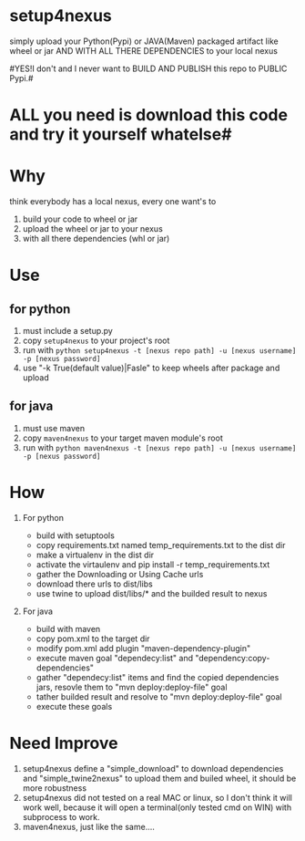 # setup4nexus
simply upload your Python(Pypi) or JAVA(Maven)  packaged artifact like wheel or jar AND WITH ALL THERE DEPENDENCIES to your local nexus

#YES!I don't and I never want to BUILD AND PUBLISH this repo to PUBLIC Pypi.#
# ALL you need is download this code and try it yourself whatelse#

# Why
think everybody has a local nexus, every one want's to 
1. build your code to wheel or jar
2. upload the wheel or jar to your nexus
3. with all there dependencies (whl or jar)

# Use
## for python
1. must include a setup.py
2. copy `setup4nexus` to your project's root
3. run with `python setup4nexus -t [nexus repo path] -u [nexus username] -p [nexus password]`
4. use "-k True(default value)|Fasle" to keep wheels after package and upload

## for java
1. must use maven
2. copy `maven4nexus` to your target maven module's root  
3. run with `python maven4nexus -t [nexus repo path] -u [nexus username] -p [nexus password]`

# How
1. For python
   - build with setuptools
   - copy requirements.txt named temp_requirements.txt to the dist dir
   - make a virtualenv in the dist dir
   - activate the virtaulenv and pip install -r  temp_requirements.txt
   - gather the Downloading or Using Cache urls
   - download there urls to dist/libs
   - use twine to upload dist/libs/* and the builded result to nexus

2. For java
   - build with maven
   - copy pom.xml to the target dir
   - modify pom.xml add plugin "maven-dependency-plugin"
   - execute maven goal "dependecy:list" and "dependency:copy-dependencies"
   - gather "dependecy:list" items and find the copied dependencies jars, resovle them to "mvn deploy:deploy-file" goal
   - tather builded result and resolve to "mvn deploy:deploy-file" goal
   - execute these goals

# Need Improve
1. setup4nexus define a "simple_download" to download dependencies and "simple_twine2nexus" to upload them and builed wheel, it should be more robustness
2. setup4nexus did not tested on a real MAC or linux, so I don't think it will work well, because it will open a terminal(only tested cmd on WIN) with subprocess to work.
3. maven4nexus, just like the same....

